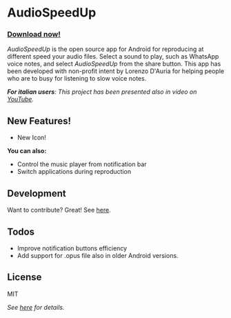 # AudioSpeedUp 
### [**Download now!**](https://github.com/bonsky97/AudioSpeedUp/raw/master/AudioSpeedUp.apk)

*AudioSpeedUp* is the open source app for Android for reproducing at different speed your audio files. Select a sound to play, such as WhatsApp voice notes, and select *AudioSpeedUp* from the share button. This app has been developed with non-profit intent by Lorenzo D'Auria for helping people who are to busy for listening to slow voice notes.

_**For italian users**: This project has been presented also in video on [YouTube](https://www.youtube.com/channel/UCDhPiDSDgU3Rz0CVGC9Qwgw)._

## New Features!

  - New Icon!

**You can also:**
  - Control the music player from notification bar
  - Switch applications during reproduction

## Development

Want to contribute? Great! See [here](https://github.com/bonsky97/AudioSpeedUp/blob/master/CONTRIBUTING.md).

## Todos

 - Improve notification buttons efficiency
 - Add support for .opus file also in older Android versions.

License
----
MIT

_See [here](https://github.com/bonsky97/AudioSpeedUp/blob/master/LICENSE) for details._
